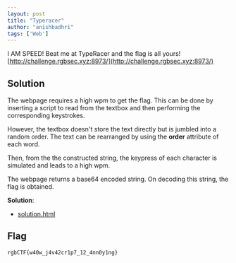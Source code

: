 ```yaml
---
layout: post
title: "Typeracer"
author: "anishbadhri"
tags: ['Web']
---
```


I AM SPEED! Beat me at TypeRacer and the flag is all yours!
[http://challenge.rgbsec.xyz:8973/](http://challenge.rgbsec.xyz:8973/)

## Solution

The webpage requires a high wpm to get the flag. This can be done by inserting a script to read from the textbox and then performing the corresponding keystrokes.

However, the textbox doesn't store the text directly but is jumbled into a random order. The text can be rearranged by using the **order** attribute of each word.

Then, from the the constructed string, the keypress of each character is simulated and leads to a high wpm.

The webpage returns a base64 encoded string. On decoding this string, the flag is obtained.

**Solution**:
- [solution.html]({{site.baseurl}}/assets/Typeracer/solution.html)

## Flag
```
rgbCTF{w40w_j4v42cr1p7_12_4nn0y1ng}
```
